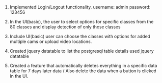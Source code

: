 1. Implemented Login/Logout functionality.
	username: admin
	password: 123456
2. In the UI(basic),  the user to select options for specific classes from the 80 classes and display detection of only those classes

3. Include UI(basic) user can choose the classes with options for added multiple cams or upload video locations.

4. Created jquery datatable to list the postgresql table details used jquery datatable 

5. Created a feature that automatically deletes everything in a specific data table for 7 days  later data / Also delete the data when a button is clicked in the UI.
